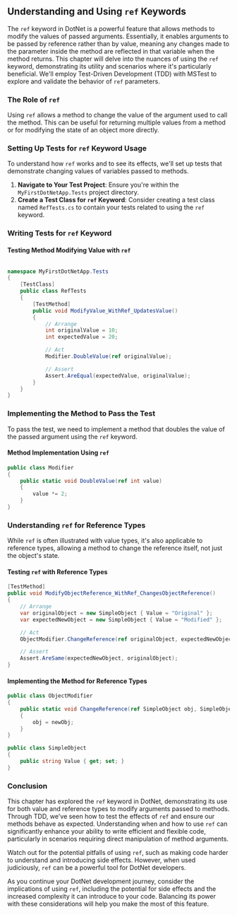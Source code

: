 ## Understanding and Using `ref` Keywords

The `ref` keyword in DotNet is a powerful feature that allows methods to modify the values of passed arguments. Essentially, it enables arguments to be passed by reference rather than by value, meaning any changes made to the parameter inside the method are reflected in that variable when the method returns. This chapter will delve into the nuances of using the `ref` keyword, demonstrating its utility and scenarios where it's particularly beneficial. We'll employ Test-Driven Development (TDD) with MSTest to explore and validate the behavior of `ref` parameters.

### The Role of `ref`

Using `ref` allows a method to change the value of the argument used to call the method. This can be useful for returning multiple values from a method or for modifying the state of an object more directly.

### Setting Up Tests for `ref` Keyword Usage

To understand how `ref` works and to see its effects, we'll set up tests that demonstrate changing values of variables passed to methods.

1. **Navigate to Your Test Project**: Ensure you're within the `MyFirstDotNetApp.Tests` project directory.
2. **Create a Test Class for `ref` Keyword**: Consider creating a test class named `RefTests.cs` to contain your tests related to using the `ref` keyword.

### Writing Tests for `ref` Keyword

#### Testing Method Modifying Value with `ref`

```csharp

namespace MyFirstDotNetApp.Tests
{
    [TestClass]
    public class RefTests
    {
        [TestMethod]
        public void ModifyValue_WithRef_UpdatesValue()
        {
            // Arrange
            int originalValue = 10;
            int expectedValue = 20;

            // Act
            Modifier.DoubleValue(ref originalValue);

            // Assert
            Assert.AreEqual(expectedValue, originalValue);
        }
    }
}
```

### Implementing the Method to Pass the Test

To pass the test, we need to implement a method that doubles the value of the passed argument using the `ref` keyword.

#### Method Implementation Using `ref`

```csharp
public class Modifier
{
    public static void DoubleValue(ref int value)
    {
        value *= 2;
    }
}
```

### Understanding `ref` for Reference Types

While `ref` is often illustrated with value types, it's also applicable to reference types, allowing a method to change the reference itself, not just the object's state.

#### Testing `ref` with Reference Types

```csharp
[TestMethod]
public void ModifyObjectReference_WithRef_ChangesObjectReference()
{
    // Arrange
    var originalObject = new SimpleObject { Value = "Original" };
    var expectedNewObject = new SimpleObject { Value = "Modified" };

    // Act
    ObjectModifier.ChangeReference(ref originalObject, expectedNewObject);

    // Assert
    Assert.AreSame(expectedNewObject, originalObject);
}
```

#### Implementing the Method for Reference Types

```csharp
public class ObjectModifier
{
    public static void ChangeReference(ref SimpleObject obj, SimpleObject newObj)
    {
        obj = newObj;
    }
}

public class SimpleObject
{
    public string Value { get; set; }
}
```

### Conclusion

This chapter has explored the `ref` keyword in DotNet, demonstrating its use for both value and reference types to modify arguments passed to methods. Through TDD, we've seen how to test the effects of `ref` and ensure our methods behave as expected. Understanding when and how to use `ref` can significantly enhance your ability to write efficient and flexible code, particularly in scenarios requiring direct manipulation of method arguments.

Watch out for the potential pitfalls of using `ref`, such as making code harder to understand and introducing side effects. However, when used judiciously, `ref` can be a powerful tool for DotNet developers.

As you continue your DotNet development journey, consider the implications of using `ref`, including the potential for side effects and the increased complexity it can introduce to your code. Balancing its power with these considerations will help you make the most of this feature.
